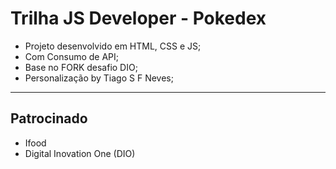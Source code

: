 # Trilha JS Developer - Pokedex
- Projeto desenvolvido em HTML, CSS e JS;
- Com Consumo de API;
- Base no FORK desafio DIO;
- Personalização by Tiago S F Neves;
<hr>

## Patrocinado
- Ifood
- Digital Inovation One (DIO)